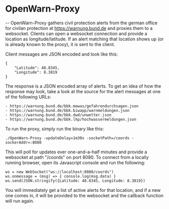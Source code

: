 # OpenWarn-Proxy
--
OpenWarn-Proxy gathers civil protection alerts from the german office for
civilan protection at https://warnung.bund.de and proxies them to a websocket.
Clients can open a websocket connection and provide a location as
longitude/latitude. If an alert matching that location shows up (or is already
known to the proxy), it is sent to the client.

Client messages are JSON encoded and look like this:

    {
        "Latitude": 48.8345,
        "Longitude": 8.3819
    }

The response is a JSON encoded array of alerts. To get an idea of how the
response may look, take a look at the source for the alert messages at one of
the following URLs:

    - https://warnung.bund.de/bbk.mowas/gefahrendurchsagen.json
    - https://warnung.bund.de/bbk.biwapp/warnmeldungen.json
    - https://warnung.bund.de/bbk.dwd/unwetter.json
    - https://warnung.bund.de/bbk.lhp/hochwassermeldungen.json

To run the proxy, simply run the binary like this:

    ./OpenWarn-Proxy -updateDelay=1m30s -socketPath=/coords -sockerAddr=:8080

This will poll for updates ever one-and-a-half minutes and provide a websocket
at path "/coords" on port 8080. To connect from a locally running browser, open
its Javascript console and run the following:

    ws = new WebSocket("ws://localhost:8080/coords")
    ws.onmessage = (msg) => { console.log(msg.data) }
    ws.send(JSON.stringify({Latitude: 48.8345, Longitude: 8.3819})

You will immediately get a list of active alerts for that location, and if a new
one comes in, it will be provided to the websocket and the callback function
will run again.
